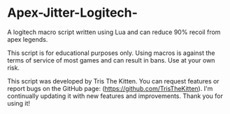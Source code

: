 # Apex-Jitter-Logitech-
A logitech macro script written using Lua and can reduce 90% recoil from apex legends.

This script is for educational purposes only. Using macros is against the terms of service of most games and can result in bans. Use at your own risk.

This script was developed by Tris The Kitten. You can request features or report bugs on the GitHub page: (https://github.com/TrisTheKitten). I'm continually updating it with new features and improvements. Thank you for using it!
